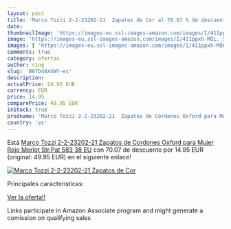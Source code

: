 ```yaml
---
layout: post
title: 'Marco Tozzi 2-2-23202-21  Zapatos de Cor al 70.07 % de descuento'
date: 
thumbnailImage: 'https://images-eu.ssl-images-amazon.com/images/I/411ppxh-MQL._SL200_.jpg'
image: 'https://images-eu.ssl-images-amazon.com/images/I/411ppxh-MQL._SL200_.jpg'
images: [ 'https://images-eu.ssl-images-amazon.com/images/I/411ppxh-MQL._SL200_.jpg' ]
comments: true
category: ofertas
author: ring
slug: 'B07D48XXWY-es'
description:
actualPrice: 14.95 EUR
currency: EUR
price: 14.95
comparePrice: 49.95 EUR
inStock: true
prodname: 'Marco Tozzi 2-2-23202-21  Zapatos de Cordones Oxford para Mujer  Rojo  Merlot Str.Pat 583   38 EU'
country: 'es'
---
```


Está [Marco Tozzi 2-2-23202-21  Zapatos de Cordones Oxford para Mujer  Rojo  Merlot Str.Pat 583   38 EU](https://www.amazon.es/dp/B07D48XXWY/?tag=tolees-21) con 70.07 de descuento por 14.95 EUR (original: 49.95 EUR) en el siguiente enlace!

[![Marco Tozzi 2-2-23202-21  Zapatos de Cor](https://images-eu.ssl-images-amazon.com/images/I/411ppxh-MQL._SL200_.jpg)](https://www.amazon.es/dp/B07D48XXWY/?tag=tolees-21)

Principales características:


[Ver la oferta!!](https://www.amazon.es/dp/B07D48XXWY/?tag=tolees-21)

Links participate in Amazon Associate program and might generate a comission on qualifying sales


